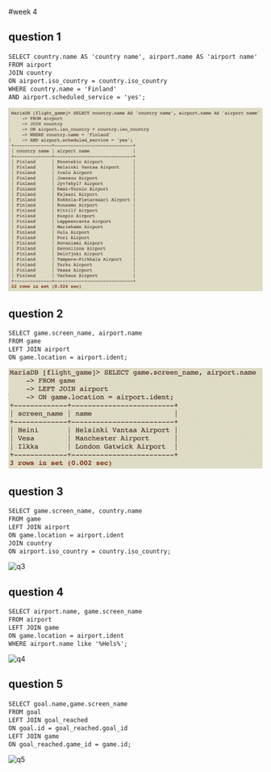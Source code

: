 #week 4

## question 1
```
SELECT country.name AS 'country name', airport.name AS 'airport name'
FROM airport
JOIN country
ON airport.iso_country = country.iso_country
WHERE country.name = 'Finland'
AND airport.scheduled_service = 'yes';
```
![q1](week4/q1.png)

## question 2
```
SELECT game.screen_name, airport.name
FROM game
LEFT JOIN airport
ON game.location = airport.ident;
```
![q2](week4/q2.png)

## question 3

```
SELECT game.screen_name, country.name
FROM game
LEFT JOIN airport
ON game.location = airport.ident
JOIN country
ON airport.iso_country = country.iso_country;
````
![q3](week4/q3.png)

## question 4
```
SELECT airport.name, game.screen_name
FROM airport
LEFT JOIN game
ON game.location = airport.ident
WHERE airport.name like '%Hels%';
```
![q4](week4/q4.png)

## question 5
```
SELECT goal.name,game.screen_name
FROM goal
LEFT JOIN goal_reached
ON goal.id = goal_reached.goal_id
LEFT JOIN game
ON goal_reached.game_id = game.id;
```
![q5](week4/q5.png)